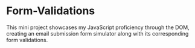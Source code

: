 # Form-Validations
This mini project showcases my JavaScript proficiency through the DOM, creating an email submission form simulator along with its corresponding form validations.
